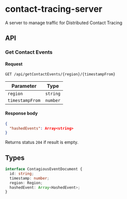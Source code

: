 # contact-tracing-server

A server to manage traffic for Distributed Contact Tracing

## API

### Get Contact Events

#### Request

`GET /api/getContactEvents/{region}/{timestampFrom}`

| Parameter       | Type     |
| --------------- | -------- |
| `region`        | `string` |
| `timestampFrom` | `number` |

#### Response body

```json
{
  "hashedEvents": Array<string>
}
```

Returns status `204` if result is empty.

## Types

```typescript
interface ContagiousEventDocument {
  id: string;
  timestamp: number;
  region: Region;
  hashedEvent: Array<HashedEvent>;
}
```
